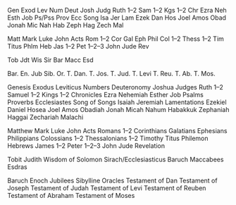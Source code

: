 Gen
Exod
Lev
Num
Deut
Josh
Judg
Ruth
1–2 Sam
1–2 Kgs
1–2 Chr
Ezra
Neh
Esth
Job
Ps/Pss
Prov
Ecc
Song
Isa
Jer
Lam
Ezek
Dan
Hos
Joel
Amos
Obad
Jonah
Mic
Nah
Hab
Zeph
Hag
Zech
Mal

Matt
Mark
Luke
John
Acts
Rom
1–2 Cor
Gal
Eph
Phil
Col
1–2 Thess
1–2 Tim
Titus
Phlm
Heb
Jas
1–2 Pet
1–2–3 John
Jude
Rev

Tob
Jdt
Wis
Sir
Bar
Macc
Esd


Bar.
En.
Jub
Sib. Or.
T. Dan.
T. Jos.
T. Jud.
T. Levi
T. Reu.
T. Ab.
T. Mos.

Genesis
Exodus
Leviticus
Numbers
Deuteronomy
Joshua
Judges
Ruth
1–2 Samuel
1–2 Kings
1–2 Chronicles
Ezra
Nehemiah
Esther
Job
Psalms
Proverbs
Ecclesiastes
Song of Songs
Isaiah
Jeremiah
Lamentations
Ezekiel
Daniel
Hosea
Joel
Amos
Obadiah
Jonah
Micah
Nahum
Habakkuk
Zephaniah
Haggai
Zechariah
Malachi

Matthew
Mark
Luke
John
Acts
Romans
1–2 Corinthians
Galatians
Ephesians
Philippians
Colossians
1–2 Thessalonians
1–2 Timothy
Titus
Philemon
Hebrews
James
1–2 Peter
1–2–3 John
Jude
Revelation

Tobit
Judith
Wisdom of Solomon
Sirach/Ecclesiasticus
Baruch
Maccabees
Esdras

Baruch
Enoch
Jubilees
Sibylline Oracles
Testament of Dan
Testament of Joseph
Testament of Judah
Testament of Levi
Testament of Reuben
Testament of Abraham
Testament of Moses
